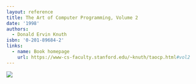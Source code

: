```yaml
---
layout: reference
title: The Art of Computer Programming, Volume 2
date: '1998'
authors:
  - Donald Ervin Knuth
isbn: '0-201-89684-2'
links:
  - name: Book homepage
    url: https://www-cs-faculty.stanford.edu/~knuth/taocp.html#vol2
---
```

![](/media/books/taocp2.jpg)
